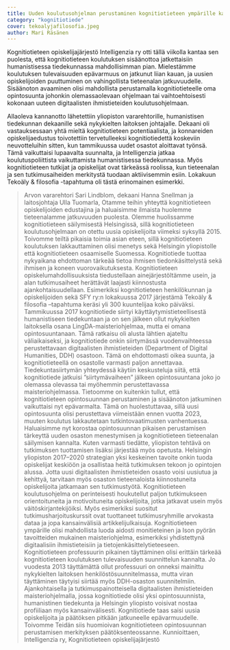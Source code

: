 ```yaml
---
title: Uuden koulutusohjelman perustaminen kognitiotieteen ympärille kannattaa
category: "kognitiotiede"
cover: tekoalyjafilosofia.jpeg
author: Mari Räsänen
---
```


Kognitiotieteen opiskelijajärjestö Intelligenzia ry otti tällä viikolla kantaa sen puolesta, että kognitiotieteen koulutuksen sisäänottoa jatkettaisiin humanistisessa tiedekunnassa mahdollisimman pian. Mielestämme koulutuksen tulevaisuuden epävarmuus on jatkunut liian kauan, ja uusien opiskelijoiden puuttuminen on vahingollista tieteenalan jatkuvuudelle. Sisäänoton avaaminen olisi mahdollista perustamalla kognitiotieteelle oma opintosuunta johonkin olemassaolevaan ohjelmaan tai vaihtoehtoisesti kokonaan uuteen digitaalisten ihmistieteiden koulutusohjelmaan.

Allaoleva kannanotto lähetettiin yliopiston vararehtorille, humanistisen tiedekunnan dekaanille sekä nykykielten laitoksen johtajalle. Dekaani oli vastauksessaan yhtä mieltä kognitiotieteen potentiaalista, ja konnareiden opiskelijaedustus toivotettiin tervetulleeksi kognitiotiedettä koskeviin neuvotteluihin sitten, kun tammikuussa uudet osastot aloittavat työnsä. Tämä vaikuttaisi lupaavalta suunnalta, ja Intelligenzia jatkaa koulutuspoliittista vaikuttamista humanistisessa tiedekunnassa. Myös kognitiotieteen tutkijat ja opiskelijat ovat tärkeässä roolissa, kun tieteenalan ja sen tutkimusaiheiden merkitystä tuodaan aktiivisemmin esiin. Lokakuun Tekoäly & filosofia -tapahtuma oli tästä erinomainen esimerkki.

> Arvon vararehtori Sari Lindblom, dekaani Hanna Snellman ja laitosjohtaja Ulla Tuomarla,
> Otamme teihin yhteyttä kognitiotieteen opiskelijoiden edustajina ja haluaisimme ilmaista huolemme tieteenalamme jatkuvuuden puolesta. Olemme huolissamme kognitiotieteen säilymisestä Helsingissä, sillä kognitiotieteen koulutusohjelmaan on otettu uusia opiskelijoita viimeksi syksyllä 2015. Toivomme teiltä pikaisia toimia asian eteen, sillä kognitiotieteen koulutuksen lakkauttaminen olisi menetys sekä Helsingin yliopistolle että kognitiotieteen osaamiselle Suomessa.
> Kognitiotiede tuottaa nykyaikana ehdottoman tärkeää tietoa ihmisen tiedonkäsittelystä sekä ihmisen ja koneen vuorovaikutuksesta. Kognitiotieteen opiskelumahdollisuuksista tiedustellaan ainejärjestöltämme usein, ja alan tutkimusaiheet herättävät laajasti kiinnostusta ajankohtaisuudellaan. Esimerkiksi kognitiotieteen henkilökunnan ja opiskelijoiden sekä SFY ry:n lokakuussa 2017 järjestämä Tekoäly & filosofia –tapahtuma keräsi yli 300 kuuntelijaa koko päiväksi.
> Tammikuussa 2017 kognitiotiede siirtyi käyttäytymistieteellisestä humanistiseen tiedekuntaan ja on sen jälkeen ollut nykykielten laitoksella osana LingDA-maisteriohjelmaa, mutta ei omana opintosuuntanaan. Tämä ratkaisu oli alusta lähtien ajateltu väliaikaiseksi, ja kognitiotiede onkin siirtymässä vuodenvaihteessa perustettavaan digitaalisten ihmistieteiden (Department of Digital Humanities, DDH) osastoon. Tämä on ehdottomasti oikea suunta, ja kognitiotieteellä on osastolle varmasti paljon annettavaa.
> Tiedekuntasiirtymän yhteydessä käytiin keskusteluja siitä, että kognitiotiede jatkuisi ”siirtymävaiheen” jälkeen opintosuuntana joko jo olemassa olevassa tai myöhemmin perustettavassa maisteriohjelmassa. Tietoomme on kuitenkin tullut, että kognitiotieteen opintosuunnan perustaminen ja sisäänoton jatkuminen vaikuttaisi nyt epävarmalta. Tämä on huolestuttavaa, sillä uusi opintosuunta olisi perustettava viimeistään ennen vuotta 2023, muuten koulutus lakkautetaan tutkintovaatimusten vanhentuessa. Haluaisimme nyt korostaa opintosuunnan pikaisen perustamisen tärkeyttä uuden osaston menestymisen ja kognitiotieteen tieteenalan säilymisen kannalta.
> Kuten varmasti tiedätte, yliopiston tehtävä on tutkimuksen tuottamisen lisäksi järjestää myös opetusta. Helsingin yliopiston 2017–2020 strategian yksi keskeinen tavoite onkin tuoda opiskelijat keskiöön ja osallistaa heitä tutkimuksen tekoon jo opintojen alussa. Jotta uusi digitaalisten ihmistieteiden osasto voisi uusiutua ja kehittyä, tarvitaan myös osaston tieteenaloista kiinnostuneita opiskelijoita jatkamaan sen tutkimustyötä. Kognitiotieteen koulutusohjelma on perinteisesti houkutellut paljon tutkimukseen orientoituneita ja motivoituneita opiskelijoita, jotka jatkavat usein myös väitöskirjantekijöiksi. Myös esimerkiksi suositut tutkimusharjoituskurssit ovat tuottaneet tutkimusryhmille arvokasta dataa ja jopa kansainvälisiä artikkelijulkaisuja.
> Kognitiotieteen ympärille olisi mahdollista luoda aidosti monitieteinen ja Ison pyörän tavoitteiden mukainen maisteriohjelma, esimerkiksi yhdistettynä digitaalisiin ihmistieteisiin ja tietojenkäsittelytieteeseen. Kognitiotieteen professuurin pikainen täyttäminen olisi erittäin tärkeää kognitiotieteen koulutuksen tulevaisuuden suunnittelun kannalta. Jo vuodesta 2013 täyttämättä ollut professuuri on onneksi mainittu nykykielten laitoksen henkilöstösuunnitelmassa, mutta viran täyttäminen täytyisi siirtää myös DDH-osaston suunnitelmiin.
> Ajankohtaisella ja tutkimuspainotteisella digitaalisten ihmistieteiden maisteriohjelmalla, jossa kognitiotiede olisi yksi opintosuunnista, humanistinen tiedekunta ja Helsingin yliopisto voisivat nostaa profiiliaan myös kansainvälisesti. Kognitiotiede taas saisi uusia opiskelijoita ja päätöksen pitkään jatkuneelle epävarmuudelle. Toivomme Teidän siis huomioivan kognitiotieteen opintosuunnan perustamisen merkityksen päätöksenteossanne.
> Kunnioittaen,
> Intelligenzia ry,
> Kognitiotieteen opiskelijajärjestö
